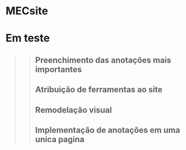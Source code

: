 # MECsite

<h1>Em teste</h1>

>><h2> Preenchimento das anotações mais importantes</h2>
>><h2 style> Atribuição de ferramentas ao site</h2>
>><h2> Remodelação visual</h2>
>><h2> Implementação de anotações em uma unica pagina</h2>
